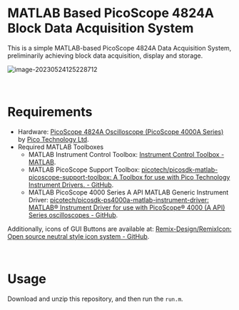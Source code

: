 # MATLAB Based PicoScope 4824A Block Data Acquisition System

This is a simple MATLAB-based PicoScope 4824A Data Acquisition System, preliminarily achieving block data acquisition, display and storage.

![image-20230524125228712](https://blogimages-1309804558.cos.ap-nanjing.myqcloud.com/DeLLLaptop/image-20230524125228712.png)

<br>

# Requirements

- Hardware: [PicoScope 4824A Oscilloscope (PicoScope 4000A Series)](https://www.picotech.com/oscilloscope/4000/picoscope-4000-series) by [Pico Technology Ltd](https://www.picotech.com/).
- Required MATLAB Toolboxes
  - MATLAB Instrument Control Toolbox: [Instrument Control Toolbox - MATLAB](https://ww2.mathworks.cn/en/products/instrument.html).
  - MATLAB PicoScope Support Toolbox: [picotech/picosdk-matlab-picoscope-support-toolbox: A Toolbox for use with Pico Technology Instrument Drivers. - GitHub](https://github.com/picotech/picosdk-matlab-picoscope-support-toolbox).
  - MATLAB PicoScope 4000 Series A API MATLAB Generic Instrument Driver: [picotech/picosdk-ps4000a-matlab-instrument-driver: MATLAB® Instrument Driver for use with PicoScope® 4000 (A API) Series oscilloscopes - GitHub](https://github.com/picotech/picosdk-ps4000a-matlab-instrument-driver).

Additionally, icons of GUI Buttons are available at: [Remix-Design/RemixIcon: Open source neutral style icon system - GitHub](https://github.com/Remix-Design/RemixIcon).

<br>

# Usage

Download and unzip this repository, and then run the `run.m`.
